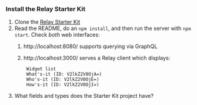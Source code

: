 ### Install the Relay Starter Kit

1. Clone the [Relay Starter Kit](https://github.com/relayjs/relay-starter-kit)
1. Read the README, do an `npm install`, and then run the server with `npm start`. Check _both_ web interfaces:
    1. http://localhost:8080/ supports querying via GraphQL
    1. http://localhost:3000/ serves a Relay client which displays:

            Widget list
            What's-it (ID: V2lkZ2V0OjA=)
            Who's-it (ID: V2lkZ2V0OjE=)
            How's-it (ID: V2lkZ2V0OjI=)

1. What fields and types does the Starter Kit project have?

